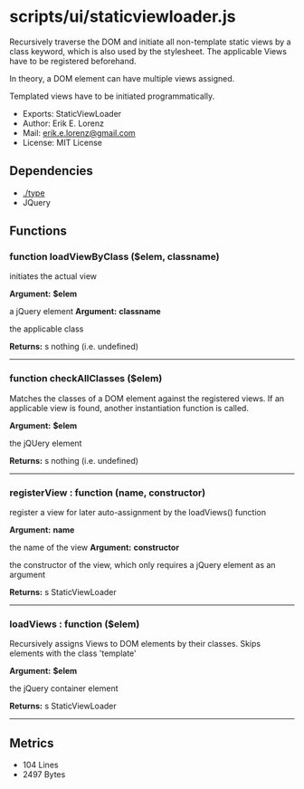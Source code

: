 # scripts/ui/staticviewloader.js


Recursively traverse the DOM and initiate all non-template static views by a
class keyword, which is also used by the stylesheet. The applicable Views
have to be registered beforehand.

In theory, a DOM element can have multiple views assigned.

Templated views have to be initiated programmatically.

* Exports: StaticViewLoader
* Author: Erik E. Lorenz 
* Mail: <erik.e.lorenz@gmail.com>
* License: MIT License


## Dependencies

* <a href="./type.html">./type</a>
* JQuery


## Functions

###   function loadViewByClass ($elem, classname)
initiates the actual view

**Argument:** **$elem**

a jQuery element
**Argument:** **classname**

the applicable class

**Returns:** s nothing (i.e. undefined)

---


###   function checkAllClasses ($elem)
Matches the classes of a DOM element against the registered views. If an
applicable view is found, another instantiation function is called.

**Argument:** **$elem**

the jQUery element

**Returns:** s nothing (i.e. undefined)

---


###     registerView : function (name, constructor)
register a view for later auto-assignment by the loadViews() function

**Argument:** **name**

the name of the view
**Argument:** **constructor**

the constructor of the view, which only requires a jQuery
element as an argument

**Returns:** s StaticViewLoader

---


###     loadViews : function ($elem)
Recursively assigns Views to DOM elements by their classes. Skips
elements with the class 'template'

**Argument:** **$elem**

the jQuery container element

**Returns:** s StaticViewLoader

---

## Metrics

* 104 Lines
* 2497 Bytes

